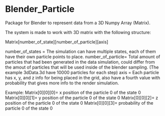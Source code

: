 # Blender_Particle
Package for Blender to represent data from a 3D Numpy Array (Matrix).

The system is made to work with 3D matrix with the following structure:

Matrix[number_of_state][number_of_particle][axis]

number_of_states = The simulation can have multiple states, each of them have their own particle points to place.
number_of_particle= Total amount of particles that had been generated in the data simulation, 
                    could differ from the amout of particles that will be used inside of the blender sampling. 
                    (The example 3dData.3d have 10000 particles for each step)
axis = Each particle has x, y, and z info for being placed in the grid, also have a fourth value with probability that gives more info
      to the render simulation.
      
Example:
Matrix[0][0][0]= x position of the particle 0 of the state 0
Matrix[0][0][1]= y position of the particle 0 of the state 0
Matrix[0][0][2]= z position of the particle 0 of the state 0
Matrix[0][0][3]= probability of the particle 0 of the state 0
